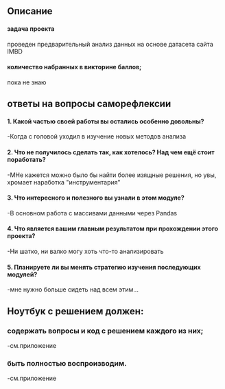 ## Описание
#### задача проекта
проведен предварительный анализ данных на основе датасета сайта IMBD
#### количество набранных в викторине баллов;
пока не знаю

## ответы на вопросы саморефлексии
#### 1. Какой частью своей работы вы остались особенно довольны?
-Когда с головой уходил в изучение новых методов анализа
#### 2. Что не получилось сделать так, как хотелось? Над чем ещё стоит поработать?
-МНе кажется можно было бы найти более изящные решения, но увы, хромает наработка "инструментария"
#### 3. Что интересного и полезного вы узнали в этом модуле?
-В основном работа с массивами данными через Pandas
#### 4. Что является вашим главным результатом при прохождении этого проекта?
-Ни шатко, ни валко могу хоть что-то анализировать
#### 5. Планируете ли вы менять стратегию изучения последующих модулей?
-мне нужно больше сидеть над всем этим...

## Ноутбук с решением должен:
### содержать вопросы и код с решением каждого из них;
-см.приложение
### быть полностью воспроизводим.
-см.приложение
